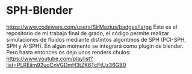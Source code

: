 # SPH-Blender
https://www.codewars.com/users/SirMazius/badges/large
Este es el repositorio de mi trabajo final de grado, el código
permite realizar simulaciones de fluidos mediante distintos algoritmos de SPH (PCI-SPH, SPH y A-SPH). En algún momento se
integrará como plugin de blender. Pero hasta entonces os dejo unos renders chulos:
https://www.youtube.com/playlist?list=PLREiim92uoCnVGDmH3tZK6TcFtUz36GB0
